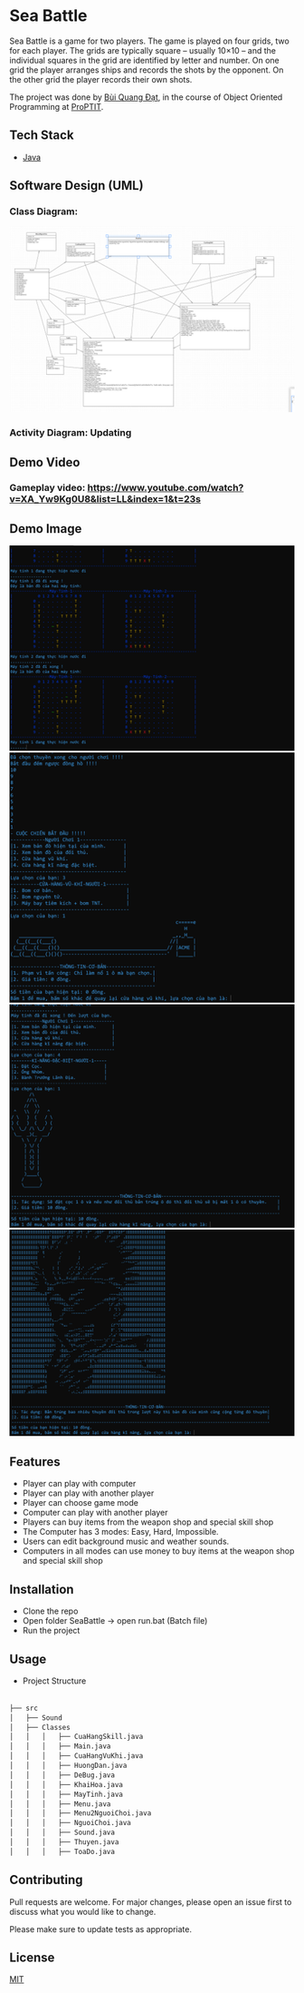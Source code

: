 # Sea Battle

Sea Battle is a game for two players. The game is played on four grids, two for each player. The grids are typically square – usually 10×10 – and the individual squares in the grid are identified by letter and number. On one grid the player arranges ships and records the shots by the opponent. On the other grid the player records their own shots.

The project was done by [Bùi Quang Đạt](https://github.com/naa-ntu), in the course of Object Oriented Programming at [ProPTIT](https://proptit.com/).


## Tech Stack

- [Java](https://www.java.com/en/) 


## Software Design (UML)

### Class Diagram:
![Alt text](ClassDiagram.png)

### Activity Diagram: Updating

## Demo Video
### **Gameplay video:** https://www.youtube.com/watch?v=XA_Yw9Kg0U8&list=LL&index=1&t=23s

## Demo Image
![Alt text](Demo1.png)
![Alt text](Demo2.png)
![Alt text](Demo3.png)
![Alt text](Demo4.png)

## Features

- Player can play with computer
- Player can play with another player
- Player can choose game mode
- Computer can play with another player
- Players can buy items from the weapon shop and special skill shop
- The Computer has 3 modes: Easy, Hard, Impossible.
- Users can edit background music and weather sounds.
- Computers in all modes can use money to buy items at the weapon shop and special skill shop
## Installation

- Clone the repo
- Open folder SeaBattle -> open run.bat (Batch file)
- Run the project


## Usage

- Project Structure

```bash

├── src
│   ├── Sound
│   ├── Classes
│   │   │   ├── CuaHangSkill.java
│   │   │   ├── Main.java
│   │   │   ├── CuaHangVuKhi.java
│   │   │   ├── HuongDan.java
│   │   │   ├── DeBug.java
│   │   │   ├── KhaiHoa.java
│   │   │   ├── MayTinh.java
│   │   │   ├── Menu.java
│   │   │   ├── Menu2NguoiChoi.java
│   │   │   ├── NguoiChoi.java
│   │   │   ├── Sound.java
│   │   │   ├── Thuyen.java
│   │   │   ├── ToaDo.java
```

## Contributing

Pull requests are welcome. For major changes, please open an issue first
to discuss what you would like to change.

Please make sure to update tests as appropriate.

## License

[MIT](https://choosealicense.com/licenses/mit/)
